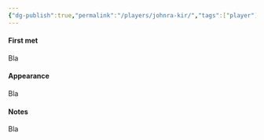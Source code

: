```yaml
---
{"dg-publish":true,"permalink":"/players/johnra-kir/","tags":["player"],"noteIcon":"🧑"}
---
```


#### First met
Bla
#### Appearance
Bla
#### Notes
Bla